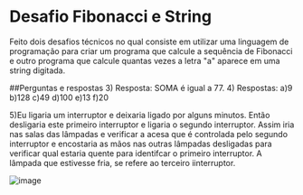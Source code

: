 # Desafio Fibonacci e String
Feito dois desafios técnicos no qual consiste em utilizar uma linguagem de programação para criar um programa que calcule a sequência de Fibonacci e outro programa que calcule quantas vezes a letra "a" aparece em uma string digitada.

##Perguntas e respostas
3) Resposta: SOMA é igual a 77.
4) Respostas:
a)9
b)128
c)49
d)100
e)13 
f)20

5)Eu ligaria um interruptor e deixaria ligado por alguns minutos. Então desligaria este primeiro interruptor e ligaria o segundo interruptor. 
Assim iria nas salas das lâmpadas e verificar a acesa que é controlada pelo segundo interruptor e encostaria as mãos nas outras lâmpadas desligadas para verificar qual estaria quente para identifcar o primeiro interruptor. 
A lâmpada que estivesse fria, se refere ao terceiro iinterruptor.

![image](https://github.com/user-attachments/assets/56bacb02-c101-42f1-b208-6906de81683d)
